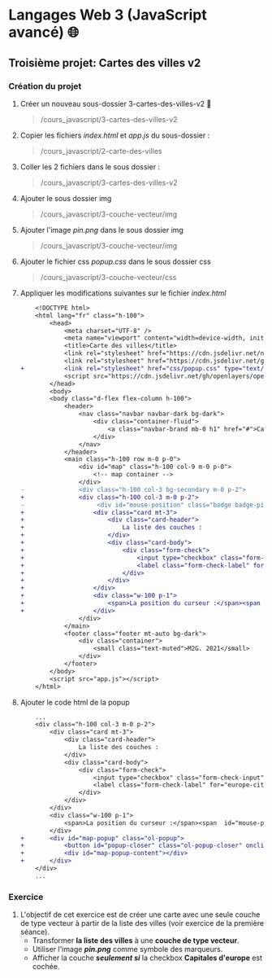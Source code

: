 # **Langages Web 3 (JavaScript avancé)** 🌐

## **Troisième projet:** Cartes des villes v2

### **Création du projet**

1. Créer un nouveau sous-dossier 3-cartes-des-villes-v2 📁

    > /cours_javascript/3-cartes-des-villes-v2

2. Copier les fichiers *index.html* et *app.js* du sous-dossier :

    > /cours_javascript/2-carte-des-villes

3. Coller les 2 fichiers dans le sous dossier :

    > /cours_javascript/3-cartes-des-villes-v2

4. Ajouter le sous dossier img

    > /cours_javascript/3-couche-vecteur/img

5. Ajouter l'image *pin.png* dans le sous dossier img

    > /cours_javascript/3-couche-vecteur/img

6. Ajouter le fichier css *popup.css* dans le sous dossier css

    > /cours_javascript/3-couche-vecteur/css

7. Appliquer les modifications suivantes sur le fichier *index.html*

    ```diff
        <!DOCTYPE html>
        <html lang="fr" class="h-100">
            <head>
                <meta charset="UTF-8" />
                <meta name="viewport" content="width=device-width, initial-scale=1.0" />
                <title>Carte des villes</title>
                <link rel="stylesheet" href="https://cdn.jsdelivr.net/npm/bootstrap@4.6.0/dist/css/bootstrap.min.css" integrity="sha384-B0vP5xmATw1+K9KRQjQERJvTumQW0nPEzvF6L/Z6nronJ3oUOFUFpCjEUQouq2+l" crossorigin="anonymous"/>
                <link rel="stylesheet" href="https://cdn.jsdelivr.net/gh/openlayers/openlayers.github.io@master/en/v6.5.0/css/ol.css" type="text/css"/>
    +           <link rel="stylesheet" href="css/popup.css" type="text/css">
                <script src="https://cdn.jsdelivr.net/gh/openlayers/openlayers.github.io@master/en/v6.5.0/build/ol.js"></script>
            </head>
            <body>
            <body class="d-flex flex-column h-100">
                <header>
                    <nav class="navbar navbar-dark bg-dark">
                        <div class="container-fluid">
                            <a class="navbar-brand mb-0 h1" href="#">Carte des villes</a>
                        </div>
                    </nav>
                </header>
                <main class="h-100 row m-0 p-0">
                    <div id="map" class="h-100 col-9 m-0 p-0">
                        <!-- map container -->
                    </div>
    -               <div class="h-100 col-3 bg-secondary m-0 p-2">
    +               <div class="h-100 col-3 m-0 p-2">
    -                    <div id="mouse-position" class="badge badge-pill badge-primary w-100 p-1"></div>
    +                   <div class="card mt-3">
    +                       <div class="card-header">
    +                           La liste des couches :
    +                       </div>
    +                       <div class="card-body">
    +                           <div class="form-check">
    +                               <input type="checkbox" class="form-check-input" id="europe-cities">
    +                               <label class="form-check-label" for="europe-cities">Capitales d'europe</label>
    +                           </div>
    +                       </div>
    +                   </div>
    +                   <div class="w-100 p-1">
    +                       <span>La position du curseur :</span><span  id="mouse-position"></span>
    +                   </div>
                    </div>
                </main>
                <footer class="footer mt-auto bg-dark">
                    <div class="container">
                        <small class="text-muted">M2G. 2021</small>
                    </div>
                </footer>
            </body>
            <script src="app.js"></script>
        </html>
    ```

8. Ajouter le code html de la popup

    ```diff
        ...
        <div class="h-100 col-3 m-0 p-2">
            <div class="card mt-3">
                <div class="card-header">
                    La liste des couches :
                </div>
                <div class="card-body">
                    <div class="form-check">
                        <input type="checkbox" class="form-check-input" id="europe-cities">
                        <label class="form-check-label" for="europe-cities">Capitales d'europe</label>
                    </div>
                </div>
            </div>
            <div class="w-100 p-1">
                <span>La position du curseur :</span><span  id="mouse-position"></span>
            </div>
    +       <div id="map-popup" class="ol-popup">
    +           <button id="popup-closer" class="ol-popup-closer" onclick="closePopup()"></button>
    +           <div id="map-popup-content"></div>
    +       </div>
        </div>
        ...
    ```

### **Exercice**

1. L'objectif de cet exercice est de créer une carte avec une seule couche de type vecteur à partir de la liste des villes (voir exercice de la première séance).
    - Transformer **la liste des villes** à une **couche de type vecteur**.
    - Utiliser l'image ***pin.png*** comme symbole des marqueurs.
    - Afficher la couche ***seulement si*** la checkbox **Capitales d'europe** est cochée.
